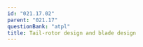 ```yaml
---
id: "021.17.02"
parent: "021.17"
questionBank: "atpl"
title: Tail-rotor design and blade design
---
```

